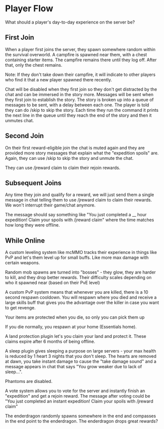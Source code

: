 # Player Flow
What should a player's day-to-day experience on the server be?

## First Join
When a player first joins the server, they spawn somewhere random within the survival overworld. A campfire is spawned near them, with a chest containing starter items. The campfire remains there until they log off. After that, only the chest remains.

Note: If they don't take down their campfire, it will indicate to other players who find it that a new player spawned there recently.

Chat will be disabled when they first join so they don't get distracted by the chat and can be immersed in the story more. Messages will be sent when they first join to establish the story. The story is broken up into a queue of messages to be sent, with a delay between each one. The player is told they can do /skip to skip the story. Each time they run the command it prints the next line in the queue until they reach the end of the story and then it unmutes chat.

## Second Join

On their first reward-eligible join the chat is muted again and they are provided more story messages that explain what the "expedition spoils" are. Again, they can use /skip to skip the story and unmute the chat.

They can use /jreward claim to claim their rejoin rewards. 

## Subsequent Joins

Any time they join and qualify for a reward, we will just send them a single message in chat telling them to use /jreward claim to claim their rewards. We won't interrupt their game/chat anymore.

The message should say something like "You just completed a __ hour expedition! Claim your spoils with /jreward claim" where the time matches how long they were offline.

## While Online

A custom leveling system like mcMMO tracks their experience in things like PvP and let's them level up for small buffs. Like more max damage with certain weapons.

Random mob spawns are turned into "bosses" - they glow, they are harder to kill, and they drop better rewards. Their difficulty scales depending on who it spawned near (based on their PvE level)

A custom PvP system means that whenever you are killed, there is a 10 second respawn cooldown. You will respawn where you died and receive a large skills buff that gives you the advantage over the killer in case you want to get revenge. 

Your items are protected when you die, so only you can pick them up

If you die normally, you respawn at your home (Essentials home).

A land protection plugin let's you claim your land and protect it. These claims expire after 6 months of being offline.

A sleep plugin gives sleeping a purpose on large servers - your max health is reduced by 1 heart 3 nights that you don't sleep. The hearts are removed at dawn, you take instant damage to cause the "take damage sound" and a message appears in chat that says "You grow weaker due to lack of sleep...".

Phantoms are disabled.

A vote system allows you to vote for the server and instantly finish an "expedition" and get a rejoin reward. The message after voting could be "You just completed an instant expedition! Claim your spoils with /jreward claim"

The enderdragon randomly spawns somewhere in the end and compasses in the end point to the enderdragon. The enderdragon drops great rewards?


